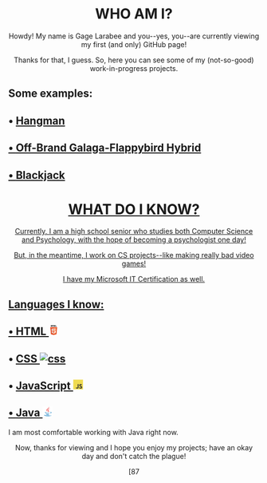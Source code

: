 <h1 align = "center"> WHO AM I? </h1>
<p align = "center"> Howdy! My name is Gage Larabee and you--yes, you--are currently viewing my first (and only) GitHub page! </p>
<p align = "center"> Thanks for that, I guess. So, here you can see some of my (not-so-good) work-in-progress projects. </p>

<h2> Some examples: </h2>
<h2> • <a href = "https://github.com/CorvidDoctor/Java-Hangman" target = "_blank"> Hangman </h2>
<h2> • <a href = "https://github.com/CorvidDoctor/Bad-Galaga" target = "_blank"> Off-Brand Galaga-Flappybird Hybrid </h2>
<h2> • <a href = "https://github.com/CorvidDoctor/Blackjack-in-Python" target = "_blank"> Blackjack</h2>

<h1 align = "center"> WHAT DO I KNOW? </h1>
<p align = "center"> Currently, I am a high school senior who studies both Computer Science and Psychology, with the hope of becoming a psychologist one day! </p>
<p align = "center"> But, in the meantime, I work on CS projects--like making really bad video games! </p>
<p align = "center"> I have my Microsoft IT Certification as well. </p>

<h2> Languages I know: </h2>
<h2> • <a href="https://www.w3.org/html/" target="_blank" rel="noreferrer"> HTML <img src="https://raw.githubusercontent.com/devicons/devicon/master/icons/html5/html5-original-wordmark.svg" alt="html5" width="20" height="20"/> </a> </h2>
<h2> • <a href = "https://www.w3.org/Style/CSS/Overview.en.html" target = "_blank" rel = "noreferrer"> CSS <img src = "https://static-00.iconduck.com/assets.00/file-type-css-icon-902x1024-dqy5inwy.png" alt = "css" width = "20" height = "20"/> </a></h2>
<h2> • <a href="https://developer.mozilla.org/en-US/docs/Web/JavaScript" target="_blank" rel="noreferrer"> JavaScript <img src="https://raw.githubusercontent.com/devicons/devicon/master/icons/javascript/javascript-original.svg" alt="javascript" width="20" height="20"/></h2>
<h2> • <a href="https://www.java.com" target="_blank" rel="noreferrer"> Java <img src="https://raw.githubusercontent.com/devicons/devicon/master/icons/java/java-original.svg" alt="java" width="20" height="20"/> </a>  </h2>

<p> I am most comfortable working with Java right now. </p>

<p align = "center"> Now, thanks for viewing and I hope you enjoy my projects; have an okay day and don't catch the plague! </p>
<p align = "center"> [87 </p>
